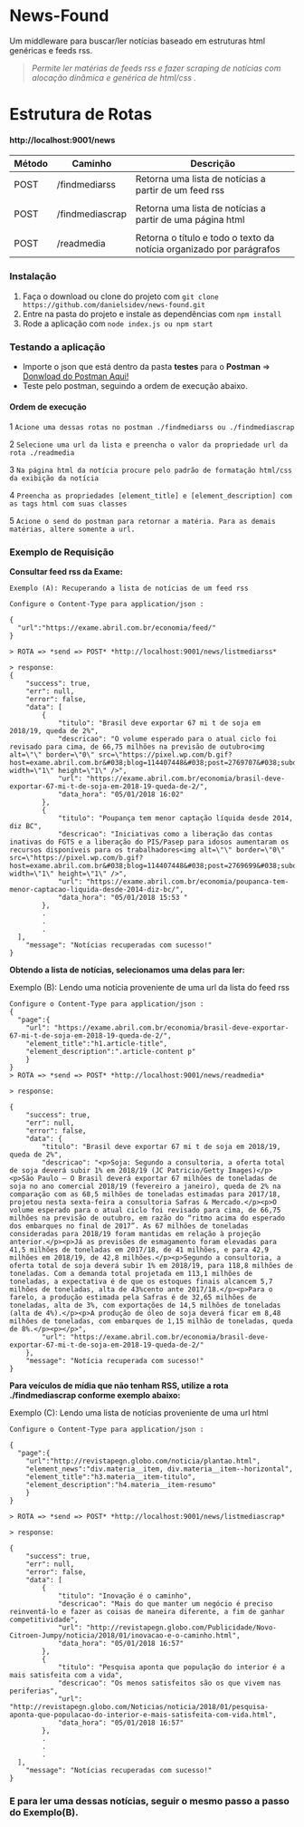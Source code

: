 News-Found
==============

Um middleware para buscar/ler notícias baseado em estruturas html genéricas e feeds rss.

> *Permite ler matérias de feeds rss e fazer scraping de notícias com alocação dinâmica e genérica de html/css .*

Estrutura de Rotas
==============
#### http://localhost:9001/news
|   Método      |     Caminho     |  Descrição  |
| ------------  | ------------    |------------ |
|   POST        | /findmediarss   | Retorna uma lista de notícias a partir de um feed rss |
|               |                 |             |
|   POST        | /findmediascrap | Retorna uma lista de notícias a partir de uma página html |
|               |                 |             |
|   POST        | /readmedia      | Retorna o título e todo o texto da notícia organizado por parágrafos |



### Instalação

1. Faça o download ou clone do projeto com `git clone https://github.com/danielsidev/news-found.git`
2. Entre na pasta do projeto e instale as dependências com `npm install`
3. Rode a aplicação com `node index.js ou npm start`

### Testando a aplicação

- Importe o json que está dentro da pasta  **testes** para o **Postman**  => [Donwload do Postman Aqui!](https://www.getpostman.com/)
- Teste pelo postman, seguindo a ordem de execução abaixo.

#### Ordem de execução

1 `Acione uma dessas rotas no postman ./findmediarss ou ./findmediascrap`  

2 `Selecione uma url da lista e preencha o valor da propriedade url da rota ./readmedia`

3 `Na página html da notícia procure pelo padrão de formatação html/css da exibição da notícia`

4 `Preencha as propriedades [element_title] e [element_description] com as tags html com suas classes `

5 `Acione o send do postman para retornar a matéria. Para as demais matérias, altere somente a url.`

### Exemplo de Requisição

**Consultar feed rss da Exame:**


```
Exemplo (A): Recuperando a lista de notícias de um feed rss

Configure o Content-Type para application/json :

{
  "url":"https://exame.abril.com.br/economia/feed/"
}	  

> ROTA => *send => POST* *http://localhost:9001/news/listmediarss*

> response:
{
    "success": true,
    "err": null,
    "error": false,
    "data": [
        {
            "titulo": "Brasil deve exportar 67 mi t de soja em 2018/19, queda de 2%",
            "descricao": "O volume esperado para o atual ciclo foi revisado para cima, de 66,75 milhões na previsão de outubro<img alt=\"\" border=\"0\" src=\"https://pixel.wp.com/b.gif?host=exame.abril.com.br&#038;blog=114407448&#038;post=2769707&#038;subd=abrilexame&#038;ref=&#038;feed=1\" width=\"1\" height=\"1\" />",
            "url": "https://exame.abril.com.br/economia/brasil-deve-exportar-67-mi-t-de-soja-em-2018-19-queda-de-2/",
            "data_hora": "05/01/2018 16:02"
        },
        {
            "titulo": "Poupança tem menor captação líquida desde 2014, diz BC",
            "descricao": "Iniciativas como a liberação das contas inativas do FGTS e a liberação do PIS/Pasep para idosos aumentaram os recursos disponíveis para os trabalhadores<img alt=\"\" border=\"0\" src=\"https://pixel.wp.com/b.gif?host=exame.abril.com.br&#038;blog=114407448&#038;post=2769699&#038;subd=abrilexame&#038;ref=&#038;feed=1\" width=\"1\" height=\"1\" />",
            "url": "https://exame.abril.com.br/economia/poupanca-tem-menor-captacao-liquida-desde-2014-diz-bc/",
            "data_hora": "05/01/2018 15:53 "
        },
        .
        .
        .
  ],
    "message": "Notícias recuperadas com sucesso!"
}
```

**Obtendo a lista de notícias, selecionamos uma delas para ler:**

Exemplo (B): Lendo uma notícia proveniente de uma url da lista do feed rss

```
Configure o Content-Type para application/json :
{
  "page":{
	"url": "https://exame.abril.com.br/economia/brasil-deve-exportar-67-mi-t-de-soja-em-2018-19-queda-de-2/",
	"element_title":"h1.article-title",
	"element_description":".article-content p"
	}
}
> ROTA => *send => POST* *http://localhost:9001/news/readmedia* 		 

> response:

{
    "success": true,
    "err": null,
    "error": false,
    "data": {
        "titulo": "Brasil deve exportar 67 mi t de soja em 2018/19, queda de 2%",
        "descricao": "<p>Soja: Segundo a consultoria, a oferta total de soja deverá subir 1% em 2018/19 (JC Patricio/Getty Images)</p><p>São Paulo – O Brasil deverá exportar 67 milhões de toneladas de soja no ano comercial 2018/19 (fevereiro a janeiro), queda de 2% na comparação com as 68,5 milhões de toneladas estimadas para 2017/18, projetou nesta sexta-feira a consultoria Safras & Mercado.</p><p>O volume esperado para o atual ciclo foi revisado para cima, de 66,75 milhões na previsão de outubro, em razão do “ritmo acima do esperado dos embarques no final de 2017”. As 67 milhões de toneladas consideradas para 2018/19 foram mantidas em relação à projeção anterior.</p><p>Já as previsões de esmagamento foram elevadas para 41,5 milhões de toneladas em 2017/18, de 41 milhões, e para 42,9 milhões em 2018/19, de 42,8 milhões.</p><p>Segundo a consultoria, a oferta total de soja deverá subir 1% em 2018/19, para 118,8 milhões de toneladas. Com a demanda total projetada em 113,1 milhões de toneladas, a expectativa é de que os estoques finais alcancem 5,7 milhões de toneladas, alta de 43%cento ante 2017/18.</p><p>Para o farelo, a produção estimada pela Safras é de 32,65 milhões de toneladas, alta de 3%, com exportações de 14,5 milhões de toneladas (alta de 4%).</p><p>A produção de óleo de soja deverá ficar em 8,48 milhões de toneladas, com embarques de 1,15 milhão de toneladas, queda de 8%.</p><p></p>",
        "url": "https://exame.abril.com.br/economia/brasil-deve-exportar-67-mi-t-de-soja-em-2018-19-queda-de-2/"
    },
    "message": "Notícia recuperada com sucesso!"
}
```
**Para  veículos de mídia que não tenham RSS, utilize  a rota ./findmediascrap  conforme exemplo abaixo:**

Exemplo (C): Lendo uma lista de notícias proveniente de uma url html

```
Configure o Content-Type para application/json :

{
  "page":{
	"url":"http://revistapegn.globo.com/noticia/plantao.html",
	"element_news":"div.materia__item, div.materia__item--horizontal",
	"element_title":"h3.materia__item-titulo",
	"element_description":"h4.materia__item-resumo"
	}
}

> ROTA => *send => POST* *http://localhost:9001/news/listmediascrap*

> response:

{
    "success": true,
    "err": null,
    "error": false,
    "data": [
        {
            "titulo": "Inovação é o caminho",
            "descricao": "Mais do que manter um negócio é preciso reinventá-lo e fazer as coisas de maneira diferente, a fim de ganhar competitividade",
            "url": "http://revistapegn.globo.com/Publicidade/Novo-Citroen-Jumpy/noticia/2018/01/inovacao-e-o-caminho.html",
            "data_hora": "05/01/2018 16:57"
        },
        {
            "titulo": "Pesquisa aponta que população do interior é a mais satisfeita com a vida",
            "descricao": "Os menos satisfeitos são os que vivem nas periferias",
            "url": "http://revistapegn.globo.com/Noticias/noticia/2018/01/pesquisa-aponta-que-populacao-do-interior-e-mais-satisfeita-com-vida.html",
            "data_hora": "05/01/2018 16:57"
        },
        .
        .
        .
  ],
    "message": "Notícias recuperadas com sucesso!"
}

```
### E para ler uma dessas notícias, seguir o mesmo passo a passo do Exemplo(B).
